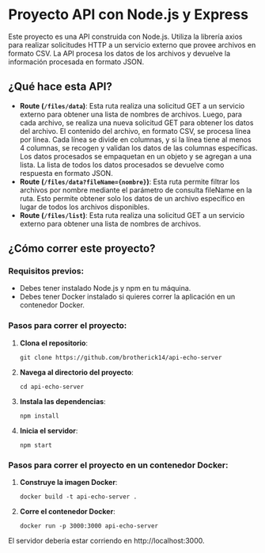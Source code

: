 # Proyecto API con Node.js y Express

Este proyecto es una API construida con Node.js. Utiliza la librería axios para realizar solicitudes HTTP a un servicio externo que provee archivos en formato CSV. La API procesa los datos de los archivos y devuelve la información procesada en formato JSON.

## ¿Qué hace esta API?
  
- **Route (`/files/data`)**: Esta ruta realiza una solicitud GET a un servicio externo para obtener una lista de nombres de archivos. Luego, para cada archivo, se realiza una nueva solicitud GET para obtener los datos del archivo. El contenido del archivo, en formato CSV, se procesa línea por línea. Cada línea se divide en columnas, y si la línea tiene al menos 4 columnas, se recogen y validan los datos de las columnas específicas. Los datos procesados se empaquetan en un objeto y se agregan a una lista. La lista de todos los datos procesados se devuelve como respuesta en formato JSON.
- **Route (`/files/data?fileName={nombre}`)**: Esta ruta permite filtrar los archivos por nombre mediante el parámetro de consulta fileName en la ruta. Esto permite obtener solo los datos de un archivo específico en lugar de todos los archivos disponibles.
- **Route (`/files/list`)**: Esta ruta realiza una solicitud GET a un servicio externo para obtener una lista de nombres de archivos.

## ¿Cómo correr este proyecto?

### Requisitos previos:

- Debes tener instalado Node.js y npm en tu máquina.
- Debes tener Docker instalado si quieres correr la aplicación en un contenedor Docker.

### Pasos para correr el proyecto:

1. **Clona el repositorio**: 
    ```
    git clone https://github.com/brotherick14/api-echo-server
    ```

2. **Navega al directorio del proyecto**: 
    ```
    cd api-echo-server
    ```

3. **Instala las dependencias**: 
    ```
    npm install
    ```

4. **Inicia el servidor**: 
    ```
    npm start
    ```

### Pasos para correr el proyecto en un contenedor Docker:

1. **Construye la imagen Docker**: 
    ```
    docker build -t api-echo-server .
    ```

2. **Corre el contenedor Docker**: 
    ```
    docker run -p 3000:3000 api-echo-server
    ```

El servidor debería estar corriendo en http://localhost:3000.

